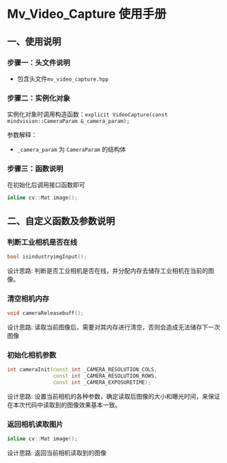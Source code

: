 # Mv_Video_Capture 使用手册


## 一、使用说明

### 步骤一：头文件说明

- 包含头文件`mv_video_capture.hpp`

### 步骤二：实例化对象

实例化对象时调用构造函数：`explicit VideoCapture(const mindvision::CameraParam &_camera_param);`

参数解释：
- `_camera_param` 为 `CameraParam` 的结构体
  
### 步骤三：函数说明

在初始化后调用接口函数即可

  ```cpp
  inline cv::Mat image();
  ```

## 二、自定义函数及参数说明

### 判断工业相机是否在线

  ```cpp
  bool isindustryimgInput();
  ```
  设计思路:
  判断是否工业相机是否在线，并分配内存去储存工业相机在当前的图像。
### 清空相机内存

  ```cpp
  void cameraReleasebuff();
  ```
  设计思路:
  读取当前图像后，需要对其内存进行清空，否则会造成无法储存下一次图像
### 初始化相机参数

  ```cpp
  int cameraInit(const int _CAMERA_RESOLUTION_COLS,
                 const int _CAMERA_RESOLUTION_ROWS,
                 const int _CAMERA_EXPOSURETIME);
  ```
  设计思路:
  设置当前相机的各种参数，确定读取后图像的大小和曝光时间，来保证在本次代码中读取到的图像效果基本一致。
### 返回相机读取图片

  ```cpp
  inline cv::Mat image();
  ```
  设计思路:
  返回当前相机读取到的图像